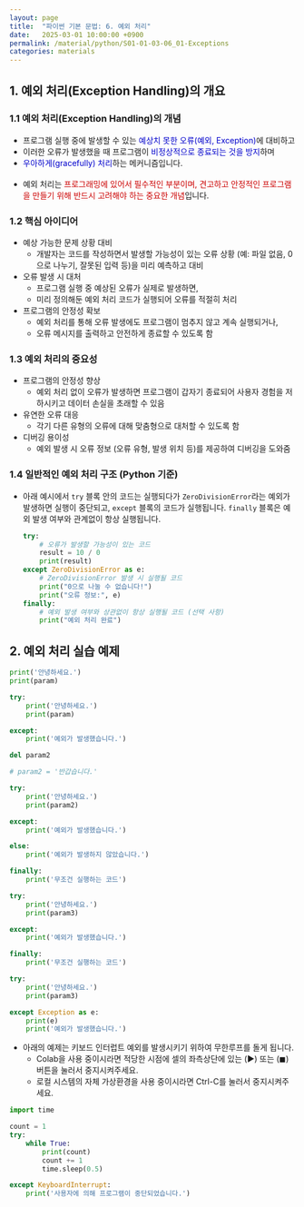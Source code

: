 ```yaml
---
layout: page
title:  "파이썬 기본 문법: 6. 예외 처리"
date:   2025-03-01 10:00:00 +0900
permalink: /material/python/S01-01-03-06_01-Exceptions
categories: materials
---
```


## 1. 예외 처리(Exception Handling)의 개요

### 1.1 예외 처리(Exception Handling)의 개념
- 프로그램 실행 중에 발생할 수 있는 <span style="color: #00C">예상치 못한 오류(예외, Exception)</span>에 대비하고
- 이러한 오류가 발생했을 때 프로그램이 <span style="color: #00C">비정상적으로 종료되는 것을 방지</span>하며 
- <span style="color: #00C">우아하게(gracefully) 처리</span>하는 메커니즘입니다.<br><br>
- 예외 처리는 <span style="color: #C00">프로그래밍에 있어서 필수적인 부분이며, 견고하고 안정적인 프로그램을 만들기 위해 반드시 고려해야 하는 중요한 개념</span>입니다.

### 1.2 핵심 아이디어

- 예상 가능한 문제 상황 대비 
    - 개발자는 코드를 작성하면서 발생할 가능성이 있는 오류 상황 (예: 파일 없음, 0으로 나누기, 잘못된 입력 등)을 미리 예측하고 대비
- 오류 발생 시 대처 
    - 프로그램 실행 중 예상된 오류가 실제로 발생하면, 
    - 미리 정의해둔 예외 처리 코드가 실행되어 오류를 적절히 처리
- 프로그램의 안정성 확보 
    - 예외 처리를 통해 오류 발생에도 프로그램이 멈추지 않고 계속 실행되거나, 
    - 오류 메시지를 출력하고 안전하게 종료할 수 있도록 함

### 1.3 예외 처리의 중요성

- 프로그램의 안정성 향상
    - 예외 처리 없이 오류가 발생하면 프로그램이 갑자기 종료되어 사용자 경험을 저하시키고 데이터 손실을 초래할 수 있음
- 유연한 오류 대응
    - 각기 다른 유형의 오류에 대해 맞춤형으로 대처할 수 있도록 함
- 디버깅 용이성
    - 예외 발생 시 오류 정보 (오류 유형, 발생 위치 등)를 제공하여 디버깅을 도와줌

### 1.4 일반적인 예외 처리 구조 (Python 기준)

- 아래 예시에서 `try` 블록 안의 코드는 실행되다가 `ZeroDivisionError`라는 예외가 발생하면 실행이 중단되고, `except` 블록의 코드가 실행됩니다. `finally` 블록은 예외 발생 여부와 관계없이 항상 실행됩니다.

    ```python
    try:
        # 오류가 발생할 가능성이 있는 코드
        result = 10 / 0
        print(result)
    except ZeroDivisionError as e:
        # ZeroDivisionError 발생 시 실행될 코드
        print("0으로 나눌 수 없습니다!")
        print("오류 정보:", e)
    finally:
        # 예외 발생 여부와 상관없이 항상 실행될 코드 (선택 사항)
        print("예외 처리 완료")
    ```


## 2. 예외 처리 실습 예제

```python
print('안녕하세요.')
print(param)
```

```python
try:
    print('안녕하세요.')
    print(param)

except:
    print('예외가 발생했습니다.')
```

```python
del param2
```

```python
# param2 = '반갑습니다.'

try:
    print('안녕하세요.')
    print(param2)

except:
    print('예외가 발생했습니다.')

else:
    print('예외가 발생하지 않았습니다.')

finally:
    print('무조건 실행하는 코드')
```

```python
try:
    print('안녕하세요.')
    print(param3)

except:
    print('예외가 발생했습니다.')

finally:
    print('무조건 실행하는 코드')
```

```python
try:
    print('안녕하세요.')
    print(param3)

except Exception as e:
    print(e)
    print('예외가 발생했습니다.')
```

- 아래의 예제는 키보드 인터럽트 예외를 발생시키기 위하여 무한루프를 돌게 됩니다.<br>
    - Colab을 사용 중이시라면 적당한 시점에 셀의 좌측상단에 있는 (▶) 또는 (◼) 버튼을 눌러서 중지시켜주세요.
    - 로컬 시스템의 자체 가상환경을 사용 중이시라면 Ctrl-C를 눌러서 중지시켜주세요.

```python
import time

count = 1
try:
    while True:
        print(count)
        count += 1
        time.sleep(0.5)

except KeyboardInterrupt:
    print('사용자에 의해 프로그램이 중단되었습니다.')
```